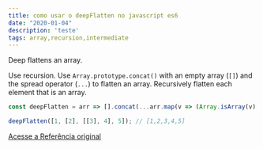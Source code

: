 ```yaml
---
title: como usar o deepFlatten no javascript es6
date: "2020-01-04"
description: 'teste'
tags: array,recursion,intermediate
---
```


Deep flattens an array.

Use recursion.
Use `Array.prototype.concat()` with an empty array (`[]`) and the spread operator (`...`) to flatten an array.
Recursively flatten each element that is an array.

```js
const deepFlatten = arr => [].concat(...arr.map(v => (Array.isArray(v) ? deepFlatten(v) : v)));
```

```js
deepFlatten([1, [2], [[3], 4], 5]); // [1,2,3,4,5]
```


[Acesse a Referência original](http://github.com/30-seconds/)
